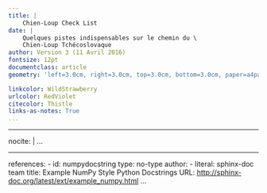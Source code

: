 ```yaml
---
title: |
    Chien-Loup Check List
date: |
    Quelques pistes indispensables sur le chemin du \
    Chien-Loup Tchécoslovaque
author: Version 3 (11 Avril 2016)
fontsize: 12pt
documentclass: article
geometry: 'left=3.0cm, right=3.0cm, top=3.0cm, bottom=3.0cm, paper=a4paper'

linkcolor: WildStrawberry
urlcolor: RedViolet
citecolor: Thistle
links-as-notes: True
...
```


<!--toc generated here-->
<!--lot generated here-->
<!--lof generated here-->
<!--\newpage-->

---
nocite: |
...

---
references:
    - id: numpydocstring
      type: no-type
      author:
      - literal: sphinx-doc team
      title: Example NumPy Style Python Docstrings
      URL: http://sphinx-doc.org/latest/ext/example_numpy.html
...
